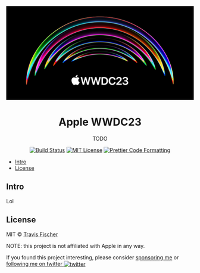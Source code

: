 <a href="https://apple-ai.vercel.app">
  <img alt="TODO" src="/public/social.png">
</a>

<h1 align="center">Apple WWDC23</h1>

<p align="center">
  TODO
</p>

<p align="center">
  <a href="https://github.com/transitive-bullshit/apple-april-fools-2023/actions/workflows/test.yml"><img alt="Build Status" src="https://github.com/transitive-bullshit/apple-april-fools-2023/actions/workflows/test.yml/badge.svg" /></a>
  <a href="https://github.com/transitive-bullshit/apple-april-fools-2023/blob/main/license"><img alt="MIT License" src="https://img.shields.io/badge/license-MIT-blue" /></a>
  <a href="https://prettier.io"><img alt="Prettier Code Formatting" src="https://img.shields.io/badge/code_style-prettier-brightgreen.svg" /></a>
</p>

- [Intro](#intro)
- [License](#license)

## Intro

Lol

## License

MIT © [Travis Fischer](https://transitivebullsh.it)

NOTE: this project is not affiliated with Apple in any way.

If you found this project interesting, please consider [sponsoring me](https://github.com/sponsors/transitive-bullshit) or <a href="https://twitter.com/transitive_bs">following me on twitter <img src="https://storage.googleapis.com/saasify-assets/twitter-logo.svg" alt="twitter" height="24px" align="center"></a>
